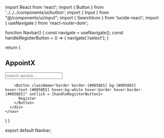 import React from 'react';
import { Button } from '../../../components/ui/button';
import { Input } from "@/components/ui/input";
import { SearchIcon } from 'lucide-react';
import { useNavigate } from 'react-router-dom';

function Navbar() {
  const navigate = useNavigate();
  const handleRegisterButton = () => {
    navigate('/select');
  }

  return (
    <nav className='flex justify-between items-center xs:gap-12'>
      <h1 className='text-xl font-bold text-[#0058E5] lg:w-[30%]'>
        Appoint<span className='text-primarytext'>X</span>
      </h1>
      <div className='flex xs:flex xs:flex-row xs:justify-between gap-2 lg:w-[60%]'>
      <div className='flex bg-white rounded-full border  items-center'>
        <SearchIcon className="lg:h-6 lg:w-6 xs:h-4 ml-4 " />
        <Input type="search" placeholder="search service..." className="xs:w-32 focus-visible:ring-0  focus-visible:ring-offset-0 lg:w-64 mx-3  border-0 h-8 font-semibold bg-white" />
      </div>
        
          
        <Button className="border border-[#0058E5] bg-[#0058E5] hover:text-[#0058E5] hover:bg-white hover:border hover:border-[#0058E5]" onClick = {handleRegisterButton}>
          Register
        </Button>
      </div>
    </nav>
  )
}

export default Navbar;